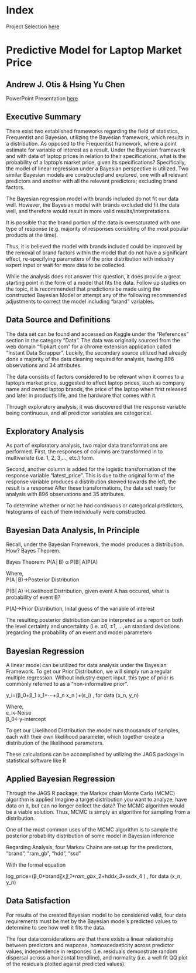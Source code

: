 # Index
Project Selection [here](https://github.com/JAMPS657/Personal_Projects/tree/main/Personal%20Programming%20Projects)

# Predictive Model for Laptop Market Price
## Andrew J. Otis & Hsing Yu Chen

PowerPoint Presentation [here](https://github.com/JAMPS657/Personal_Projects/blob/main/Personal%20Programming%20Projects/A%20Predictive%20Model%20for%20Laptop%20Market%20Price/PPT_presentation/Bayes_Regression_Presentation.pdf)

## Executive Summary
There exist two established frameworks regarding the field of statistics, Frequentist and Bayesian. utilizing the Bayesian framework, which results in a distribution. As opposed to the Frequentist framework, where a point estimate for variable of interest as a result. Under the Bayesian framework and with data of laptop prices in relation to their specifications, what is the probability of a laptop’s market price, given its specifications? Specifically, the model of linear regression under a Bayesian perspective is utilized. Two similar Bayesian models are constructed and explored, one with all relevant predictors and another with all the relevant predictors; excluding brand factors.

The Bayesian regression model with brands included do not fit our data well. However, the Bayesian model with brands excluded did fit the data well, and therefore would result in more valid results/interpretations. 

It is possible that the brand portion of the data is oversaturated with one type of response (e.g. majority of responses consisting of the most popular products at the time).

Thus, it is believed the model with brands included could be improved by the removal of brand factors within the model that do not have a significant effect, re-specifying parameters of the prior distribution with industry expert input or wait for more data to be collected.

While the analysis does not answer this question, it does provide a great starting point in the form of a model that fits the data. Follow up studies on the topic, it is recommended that predictions be made using the constructed Bayesian Model or attempt any of the following recommended adjustments to correct the model including “brand” variables.

## Data Source and Definitions
The data set can be found and accessed on Kaggle under the “References” section in the category “Data”. The data was originally sourced from the web domain “flipkart.com” for a chrome extension application called “Instant Data Scrapper”. Luckily, the secondary source utilized had already done a majority of the data cleaning required for analysis, having 896 observations and 34 attributes.

The data consists of factors considered to be relevant when it comes to a laptop’s market price, suggested to affect laptop prices, such as company name and owned laptop brands, the price of the laptop when first released and later in product’s life, and the hardware that comes with it. 

Through exploratory analysis, it was discovered that the response variable being continuous, and all predictor variables are categorical.

## Exploratory Analysis
As part of exploratory analysis, two major data transformations are performed. First, the responses of columns are transformed in to multivariate (i.e. 1, 2, 3,…, etc.) form. 

Second, another column is added for the logistic transformation of the response variable “latest_price”. This is due to the original form of the response variable produces a distribution skewed towards the left, the result is a response  After these transformations, the data set ready for analysis with 896 observations and 35 attributes.

To determine whether or not he had continuous or categorical predictors, histograms of each of them individually were constructed.

## Bayesian Data Analysis, In Principle
Recall, under the Bayesian Framework, the model produces a distribution. How? Bayes Theorem.

Bayes Theorem: P(A│B) α P(B│A)P(A)

Where,                                                                                                                                                                                  
P(A│B)→Posterior Distribution                                                                                                                                  

P(B│A)→Likelihood Distribution,            given event A has occured, what is probability of event B?

P(A)→Prior Distribution,                                        Inital guess of the variable of interest

The resulting posterior distribution can be interpreted as a report on both the level certainty and uncertainty (i.e. ±0, ±1, …,±n standard deviations )regarding the probability of an event and model parameters

## Bayesian Regression
A linear model can be utilized for data analysis under the Bayesian Framework. To get our Prior Distribution, we will simply run a regular multiple regression. Without industry expert input, this type of prior is commonly referred to as a “non-informative prior”.

y_i=(β_0+β_1 x_1+⋯+β_n x_n )+(ε_i)     , for data (x_n, y_n)

Where,                                                                                       
ε_i←Noise                                                                     
β_0←y-intercept                                                       

To get our Likelihood Distribution the model runs thousands of samples, each with their own likelihood parameter, which together create a distribution of the likelihood parameters.

These calculations can be accomplished by utilizing the JAGS package in statistical software like R

## Applied Bayesian Regression
Through the JAGS R package, the Markov chain Monte Carlo (MCMC) algorithm is applied
Imagine a target distribution you want to analyze, have data on it, but can no longer collect the data?  The MCMC algorithm would be a viable solution. Thus, MCMC is simply an algorithm for sampling from a distribution.

One of the most common uses of the MCMC algorithm is to sample the posterior probability distribution of some model in Bayesian inference

Regarding Analysis, four Markov Chains are set up for the predictors, “brand”, “ram_gb”, “hdd”, “ssd”

With the formal equation

log⁡_price=(β_0+brand〖*x〗_1+ram_gb*x_2+hdd*x_3+ssd*x_4 )     , for data (x_n, y_n)

## Data Satisfaction
For results of the created Bayesian model to be considered valid, four data requirements must be met by the Bayesian model’s predicted values to determine to see how well it fits the data.

The four data considerations are that there exists a linear relationship between predictors and response, homoscedasticity across predictor values, independence in responses (i.e. residuals demonstrate random dispersal across a horizontal trendline), and normality (i.e. a well fit QQ plot of the residuals plotted against predicted values).

